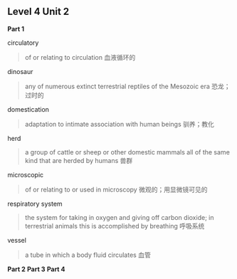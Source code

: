 ## Level 4 Unit 2

**Part 1**

circulatory

> of or relating to circulation
> 血液循环的

dinosaur

> any of numerous extinct terrestrial reptiles of the Mesozoic era
> 恐龙；过时的

domestication

> adaptation to intimate association with human beings
> 驯养；教化

herd

> a group of cattle or sheep or other domestic mammals all of the same kind that are herded by humans
> 兽群

microscopic

> of or relating to or used in microscopy
> 微观的；用显微镜可见的

respiratory system

> the system for taking in oxygen and giving off carbon dioxide; in terrestrial animals this is accomplished by breathing
> 呼吸系统

vessel

> a tube in which a body fluid circulates
> 血管

**Part 2**
**Part 3**
**Part 4**
